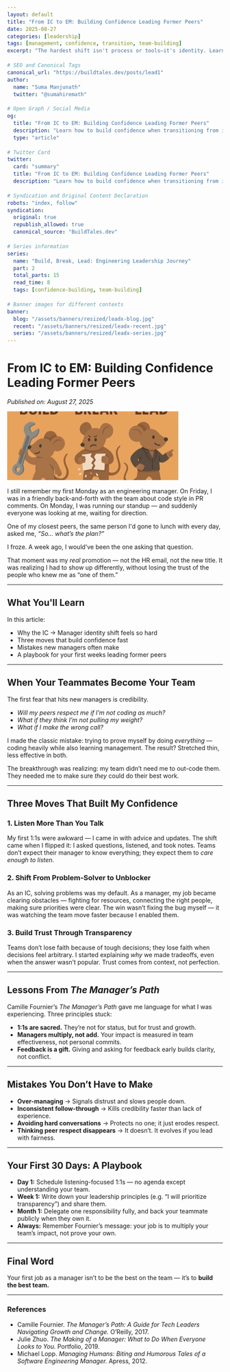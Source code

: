```yaml
---
layout: default
title: "From IC to EM: Building Confidence Leading Former Peers"
date: 2025-08-27
categories: [leadership]
tags: [management, confidence, transition, team-building]
excerpt: "The hardest shift isn't process or tools—it's identity. Learn how to build confidence when transitioning from individual contributor to engineering manager."

# SEO and Canonical Tags
canonical_url: "https://buildtales.dev/posts/lead1"
author:
  name: "Suma Manjunath"
  twitter: "@sumahiremath"
  
# Open Graph / Social Media
og:
  title: "From IC to EM: Building Confidence Leading Former Peers"
  description: "Learn how to build confidence when transitioning from individual contributor to engineering manager. Practical frameworks for leading former peers."
  type: "article"
  
# Twitter Card
twitter:
  card: "summary"
  title: "From IC to EM: Building Confidence Leading Former Peers"
  description: "Learn how to build confidence when transitioning from individual contributor to engineering manager. Practical frameworks for leading former peers."

# Syndication and Original Content Declaration
robots: "index, follow"
syndication:
  original: true
  republish_allowed: true
  canonical_source: "BuildTales.dev"

# Series information
series:
  name: "Build, Break, Lead: Engineering Leadership Journey"
  part: 2
  total_parts: 15
  read_time: 8
  tags: [confidence-building, team-building]

# Banner images for different contexts
banner:
  blog: "/assets/banners/resized/leadx-blog.jpg"
  recent: "/assets/banners/resized/leadx-recent.jpg"
  series: "/assets/banners/resized/leadx-series.jpg"
---
```


# From IC to EM: Building Confidence Leading Former Peers

*Published on: August 27, 2025*

![ICEM](/assets/banners/resized/leadx-blog.jpg)

I still remember my first Monday as an engineering manager. On Friday, I was in a friendly back-and-forth with the team about code style in PR comments. On Monday, I was running our standup — and suddenly everyone was looking at me, waiting for direction.

One of my closest peers, the same person I'd gone to lunch with every day, asked me, *“So… what’s the plan?”*

I froze. A week ago, I would’ve been the one asking that question.

That moment was my *real* promotion — not the HR email, not the new title. It was realizing I had to show up differently, without losing the trust of the people who knew me as “one of them.”

---

## What You'll Learn
In this article:
- Why the IC → Manager identity shift feels so hard
- Three moves that build confidence fast
- Mistakes new managers often make
- A playbook for your first weeks leading former peers

---

## When Your Teammates Become Your Team
The first fear that hits new managers is credibility.

- *Will my peers respect me if I’m not coding as much?*
- *What if they think I’m not pulling my weight?*
- *What if I make the wrong call?*

I made the classic mistake: trying to prove myself by doing *everything* — coding heavily while also learning management. The result? Stretched thin, less effective in both.

The breakthrough was realizing: my team didn’t need me to out-code them. They needed me to make sure *they* could do their best work.

---

## Three Moves That Built My Confidence

### 1. Listen More Than You Talk
My first 1:1s were awkward — I came in with advice and updates. The shift came when I flipped it: I asked questions, listened, and took notes. Teams don’t expect their manager to know everything; they expect them to *care enough to listen*.

### 2. Shift From Problem-Solver to Unblocker
As an IC, solving problems was my default. As a manager, my job became clearing obstacles — fighting for resources, connecting the right people, making sure priorities were clear. The win wasn’t fixing the bug myself — it was watching the team move faster because I enabled them.

### 3. Build Trust Through Transparency
Teams don’t lose faith because of tough decisions; they lose faith when decisions feel arbitrary. I started explaining *why* we made tradeoffs, even when the answer wasn’t popular. Trust comes from context, not perfection.

---

## Lessons From *The Manager’s Path*
Camille Fournier’s *The Manager’s Path* gave me language for what I was experiencing. Three principles stuck:

- **1:1s are sacred.** They’re not for status, but for trust and growth.
- **Managers multiply, not add.** Your impact is measured in team effectiveness, not personal commits.
- **Feedback is a gift.** Giving and asking for feedback early builds clarity, not conflict.

---

## Mistakes You Don’t Have to Make
- **Over-managing** → Signals distrust and slows people down.
- **Inconsistent follow-through** → Kills credibility faster than lack of experience.
- **Avoiding hard conversations** → Protects no one; it just erodes respect.
- **Thinking peer respect disappears** → It doesn’t. It evolves if you lead with fairness.

---

## Your First 30 Days: A Playbook
- **Day 1:** Schedule listening-focused 1:1s — no agenda except understanding your team.
- **Week 1:** Write down your leadership principles (e.g. “I will prioritize transparency”) and share them.
- **Month 1:** Delegate one responsibility fully, and back your teammate publicly when they own it.
- **Always:** Remember Fournier’s message: your job is to multiply your team’s impact, not prove your own.

---

## Final Word
Your first job as a manager isn’t to be the best on the team — it’s to **build the best team.**

---

### References
- Camille Fournier. *The Manager’s Path: A Guide for Tech Leaders Navigating Growth and Change.* O’Reilly, 2017.
- Julie Zhuo. *The Making of a Manager: What to Do When Everyone Looks to You.* Portfolio, 2019.
- Michael Lopp. *Managing Humans: Biting and Humorous Tales of a Software Engineering Manager.* Apress, 2012.  
